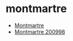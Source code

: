 # montmartre

 * [Montmartre](../../index/m/montmartre-200998.json)
 * [Montmartre 200998](../../index/m/montmartre-200998.json)
